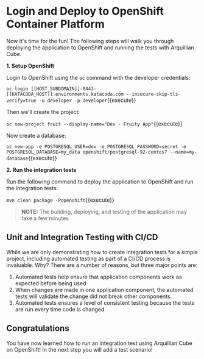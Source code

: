 # Login and Deploy to OpenShift Container Platform

Now it's time for the fun! The following steps will walk you through deploying the application to OpenShift and running the tests with Arquillian Cube.


**1. Setup OpenShift**

Login to OpenShift using the `oc` command with the developer credentials:

``oc login [[HOST_SUBDOMAIN]]-8443-[[KATACODA_HOST]].environments.katacoda.com --insecure-skip-tls-verify=true -u developer -p developer``{{execute}}


Then we'll create the project:

``oc new-project fruit --display-name="Dev - Fruity App"``{{execute}}

Now create a database:

``oc new-app -e POSTGRESQL_USER=dev -e POSTGRESQL_PASSWORD=secret -e POSTGRESQL_DATABASE=my_data openshift/postgresql-92-centos7 --name=my-database``{{execute}}


**2. Run the integration tests**

Run the following command to deploy the application to OpenShift and run the integration tests:

``mvn clean package -Popenshift``{{execute}}

>**NOTE:** The building, deploying, and testing of the application may take a few minutes

## Unit and Integration Testing with CI/CD
While we are only demonstrating how to create integration tests for a simple project, including automated testing as part of a CI/CD process
is invaluable. Why? There are a number of reasons, but three major points are:

1. Automated tests help ensure that application components work as expected before being used
2. When changes are made in one application component, the automated tests will validate the change did not break other components.
3. Automated tests ensures a level of consistent testing because the tests are run every time code is changed


## Congratulations

You have now learned how to run an integration test using Arquillian Cube on OpenShift! In the next step you will add a test scenario!